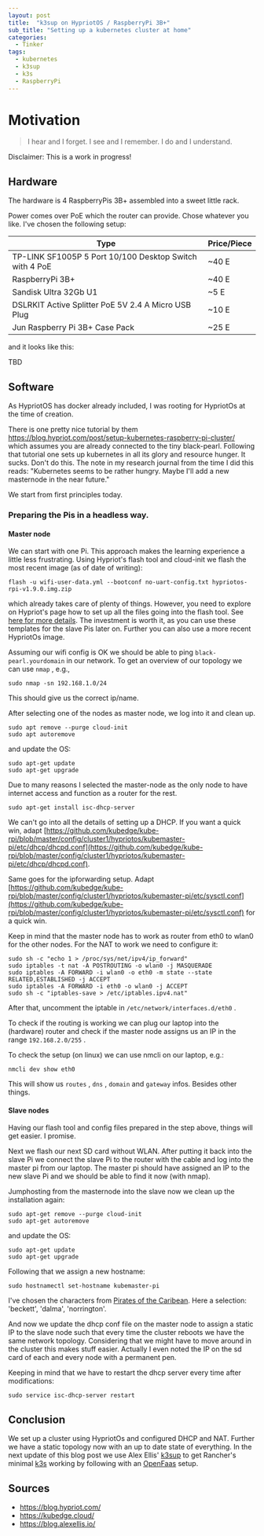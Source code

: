 ```yaml
---
layout: post
title:  "k3sup on HypriotOS / RaspberryPi 3B+"
sub_title: "Setting up a kubernetes cluster at home"
categories:
  - Tinker
tags:
  - kubernetes
  - k3sup
  - k3s
  - RaspberryPi
---
```


# Motivation

> I hear and I forget. I see and I remember. I do and I understand.

Disclaimer: This is a work in progress!

## Hardware

The hardware is 4 RaspberryPis 3B+ assembled into a sweet little rack.

Power comes over PoE which the router can provide. Chose whatever you like. I've chosen the following setup:

| Type                                                    | Price/Piece |
| ------------------------------------------------------- | ----------- |
| TP-LINK SF1005P 5 Port 10/100 Desktop Switch with 4 PoE | ~40 E       |
| RaspberryPi 3B+                                         | ~40 E       |
| Sandisk Ultra 32Gb U1                                   | ~5 E        |
| DSLRKIT Active Splitter PoE 5V 2.4 A Micro USB Plug     | ~10 E       |
| Jun Raspberry Pi 3B+ Case Pack                          | ~25 E       |

and it looks like this:

TBD

## Software

As HypriotOS has docker already included, I was rooting for HypriotOs at the time of creation.

There is one pretty nice tutorial by them https://blog.hypriot.com/post/setup-kubernetes-raspberry-pi-cluster/ which assumes you are already connected to the tiny black-pearl.
Following that tutorial one sets up kubernetes in all its glory and resource hunger. It sucks. Don't do this. The note in my research journal from the time I did this reads: "Kubernetes seems to be rather hungry. Maybe I'll add a new masternode in the near future."

We start from first principles today.

### Preparing the Pis in a headless way.

#### Master node

We can start with one Pi. This approach makes the learning experience a little less frustrating. Using Hypriot's flash tool and cloud-init we flash the most recent image (as of date of writing):

``` 
flash -u wifi-user-data.yml --bootconf no-uart-config.txt hypriotos-rpi-v1.9.0.img.zip
```

which already takes care of plenty of things. However, you need to explore on Hypriot's page how to set up all the files going into the flash tool. See [here for more details](https://blog.hypriot.com/post/cloud-init-cloud-on-hypriot-x64/). The investment is worth it, as you can use these templates for the slave Pis later on. Further you can also use a more recent HypriotOs image.

Assuming our wifi config is OK we should be able to ping `black-pearl.yourdomain` in our network. To get an overview of our topology we can use `nmap` , e.g., 

``` 
sudo nmap -sn 192.168.1.0/24
```

This should give us the correct ip/name.

After selecting one of the nodes as master node, we log into it and clean up.

``` 
sudo apt remove --purge cloud-init
sudo apt autoremove
```

and update the OS:

``` 
sudo apt-get update
sudo apt-get upgrade
```

Due to many reasons I selected the master-node as the only node to have internet access and function as a router for the rest.

``` 
sudo apt-get install isc-dhcp-server
```

We can't go into all the details of setting up a DHCP. If you want a quick win, adapt [https://github.com/kubedge/kube-rpi/blob/master/config/cluster1/hypriotos/kubemaster-pi/etc/dhcp/dhcpd.conf](https://github.com/kubedge/kube-rpi/blob/master/config/cluster1/hypriotos/kubemaster-pi/etc/dhcp/dhcpd.conf).

Same goes for the ipforwarding setup. Adapt [https://github.com/kubedge/kube-rpi/blob/master/config/cluster1/hypriotos/kubemaster-pi/etc/sysctl.conf](https://github.com/kubedge/kube-rpi/blob/master/config/cluster1/hypriotos/kubemaster-pi/etc/sysctl.conf) for a quick win.

Keep in mind that the master node has to work as router from eth0 to wlan0 for the other nodes. For the NAT to work we need to configure it:

``` 
sudo sh -c "echo 1 > /proc/sys/net/ipv4/ip_forward"
sudo iptables -t nat -A POSTROUTING -o wlan0 -j MASQUERADE
sudo iptables -A FORWARD -i wlan0 -o eth0 -m state --state RELATED,ESTABLISHED -j ACCEPT
sudo iptables -A FORWARD -i eth0 -o wlan0 -j ACCEPT
sudo sh -c "iptables-save > /etc/iptables.ipv4.nat"
```

After that, uncomment the iptable in `/etc/network/interfaces.d/eth0` .

To check if the routing is working we can plug our laptop into the (hardware) router and check if the master node assigns us an IP in the range `192.168.2.0/255` .

To check the setup (on linux) we can use nmcli on our laptop, e.g.:

``` 
nmcli dev show eth0
```

This will show us `routes` , `dns` , `domain` and `gateway` infos. Besides other things.

#### Slave nodes

Having our flash tool and config files prepared in the step above, things will get easier. I promise.

Next we flash our next SD card without WLAN. After putting it back into the slave Pi we connect the slave Pi to the router with the cable and log into the master pi from our laptop. The master pi should have assigned an IP to the new slave Pi and we should be able to find it now (with nmap).

Jumphosting from the masternode into the slave now we clean up the installation again:

``` 
sudo apt-get remove --purge cloud-init
sudo apt-get autoremove
```

and update the OS:

``` 
sudo apt-get update
sudo apt-get upgrade
```

Following that we assign a new hostname:

``` 
sudo hostnamectl set-hostname kubemaster-pi
```

I've chosen the characters from [Pirates of the Caribean](https://en.wikipedia.org/wiki/List_of_Pirates_of_the_Caribbean_characters). Here a selection: 'beckett', 'dalma', 'norrington'.

And now we update the dhcp conf file on the master node to assign a static IP to the slave node such that every time the cluster reboots we have the same network topology.
Considering that we might have to move around in the cluster this makes stuff easier. Actually I even noted the IP on the sd card of each and every node with a permanent pen.

Keeping in mind that we have to restart the dhcp server every time after modifications:

``` 
sudo service isc-dhcp-server restart
```

## Conclusion

We set up a cluster using HypriotOs and configured DHCP and NAT. Further we have a static topology now with an up to date state of everything. In the next update of this blog post we use Alex Ellis' [k3sup](https://github.com/alexellis/k3sup) to get Rancher's minimal [k3s](https://k3s.io/) working by following with an [OpenFaas](https://www.openfaas.com/) setup.

## Sources

* https://blog.hypriot.com/
* https://kubedge.cloud/
* https://blog.alexellis.io/

